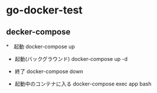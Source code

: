 # go-docker-test

## decker-compose

*　起動
docker-compose up

* 起動(バックグラウンド)
docker-compose up -d

* 終了
docker-compose down

* 起動中のコンテナに入る
docker-compose exec app bash
